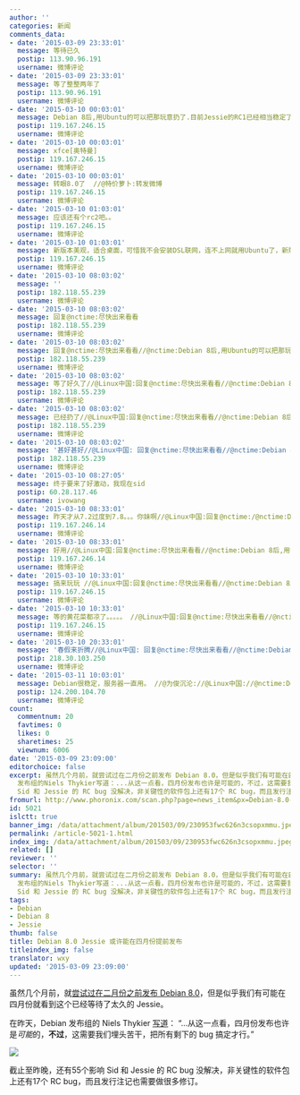 ```yaml
---
author: ''
categories: 新闻
comments_data:
- date: '2015-03-09 23:33:01'
  message: 等待已久
  postip: 113.90.96.191
  username: 微博评论
- date: '2015-03-09 23:33:01'
  message: 等了整整两年了
  postip: 113.90.96.191
  username: 微博评论
- date: '2015-03-10 00:03:01'
  message: Debian 8后,用Ubuntu的可以把那玩意扔了.目前Jessie的RC1已经相当稳定了.之前的Wheezy经过了4个beta版本,3个RC版本才最终发布.而Jessie只经过了2个beta版本就开始冻结进RC了.可见Jessie将是Debian发行以来最优秀的版本了.
  postip: 119.167.246.15
  username: 微博评论
- date: '2015-03-10 00:03:01'
  message: xfce[奥特曼]
  postip: 119.167.246.15
  username: 微博评论
- date: '2015-03-10 00:03:01'
  message: 转眼8.0了  //@特价萝卜:转发微博
  postip: 119.167.246.15
  username: 微博评论
- date: '2015-03-10 01:03:01'
  message: 应该还有个rc2吧。。
  postip: 119.167.246.15
  username: 微博评论
- date: '2015-03-10 01:03:01'
  message: 新版本美观，适合桌面，可惜我不会安装DSL联网，连不上网就用Ubuntu了，新版本的Debian和CentOS默认都没有DSL直接使用了。
  postip: 119.167.246.15
  username: 微博评论
- date: '2015-03-10 08:03:02'
  message: ''
  postip: 182.118.55.239
  username: 微博评论
- date: '2015-03-10 08:03:02'
  message: 回复@nctime:尽快出来看看
  postip: 182.118.55.239
  username: 微博评论
- date: '2015-03-10 08:03:02'
  message: 回复@nctime:尽快出来看看//@nctime:Debian 8后,用Ubuntu的可以把那玩意扔了.目前Jessie的RC1已经相当稳定了.之前的Wheezy经过了4个beta版本,3个RC版本才最终发布.而Jessie只经过了2个beta版本就开始冻结进RC了.可见Jessie将是Debian发行以来最优秀的版本了.
  postip: 182.118.55.239
  username: 微博评论
- date: '2015-03-10 08:03:02'
  message: 等了好久了//@Linux中国:回复@nctime:尽快出来看看//@nctime:Debian 8后,用Ubuntu的可以把那玩意扔了.目前Jessie的RC1已经相当稳定了.之前的Wheezy经过了4个beta版本,3个RC版本才最终发布.而Jessie只经过了2个beta版本就开始冻结进RC了.可见Jessie将是Debian发行以来最优秀的版本了.
  postip: 182.118.55.239
  username: 微博评论
- date: '2015-03-10 08:03:02'
  message: 已经扔了//@Linux中国:回复@nctime:尽快出来看看//@nctime:Debian 8后,用Ubuntu的可以把那玩意扔了.目前Jessie的RC1已经相当稳定了.之前的Wheezy经过了4个beta版本,3个RC版本才最终发布.而Jessie只经过了2个beta版本就开始冻结进RC了.可见Jessie将是Debian发行以来最优秀的版本了.
  postip: 182.118.55.239
  username: 微博评论
- date: '2015-03-10 08:03:02'
  message: '甚好甚好//@Linux中国: 回复@nctime:尽快出来看看//@nctime:Debian 8后,用Ubuntu的可以把那玩意扔了.目前Jessie的RC1已经相当稳定了.之前的Wheezy经过了4个beta版本,3个RC版本才最终发布.而Jessie只经过了2个beta版本就开始冻结进RC了.可见Jessie将是Debian发行以来最优秀的版本了.'
  postip: 182.118.55.239
  username: 微博评论
- date: '2015-03-10 08:27:05'
  message: 终于要来了好激动，我现在sid
  postip: 60.28.117.46
  username: ivowang
- date: '2015-03-10 08:33:01'
  message: 昨天才从7.2过度到7.8。。。你妹啊//@Linux中国:回复@nctime:/@nctime:Debian 8后,用Ubuntu的可以把那玩意意扔了.目前Jessie的RC1已经相当稳定了.之前的Wheezy经过了4个beta版本,3个RC版本才最终发布.而Jessie只经过了2个beta版本就开始冻结进RC了.可见Jessie将是Debian发行以来最优秀的版本了.
  postip: 119.167.246.14
  username: 微博评论
- date: '2015-03-10 08:33:01'
  message: 好用//@Linux中国:回复@nctime:尽快出来看看//@nctime:Debian 8后,用Ubuntu的可以把那玩意扔了.目前Jessie的RC1已经相当稳定了.之前的Wheezy经过了4个beta版本,3个RC版本才最终发布.而Jessie只经过了2个beta版本就开始冻结进RC了.可见Jessie将是Debian发行以来最优秀的版本了.
  postip: 119.167.246.14
  username: 微博评论
- date: '2015-03-10 10:33:01'
  message: 搞来玩玩 //@Linux中国:回复@nctime:尽快出来看看//@nctime:Debian 8后,用Ubuntu的可以把那玩意扔了.目前Jessie的RC1已经相当稳定了.之前的Wheezy经过了4个beta版本,3个RC版本才最终发布.而Jessie只经过了2个beta版本就开始冻结进RC了.可见Jessie将是Debian发行以来最优秀的版本了.
  postip: 119.167.246.15
  username: 微博评论
- date: '2015-03-10 10:33:01'
  message: 等的黄花菜都凉了。。。。。 //@Linux中国:回复@nctime:尽快出来看看//@nctime:Debian 8后,用Ubuntu的可以把那玩意扔了.目前Jessie的RC1已经相当稳定了.之前的Wheezy经过了4个beta版本,3个RC版本才最终发布.而Jessie只经过了2个beta版本就开始冻结进RC了.可见Jessie将是Debian发行以来最优秀的版本了.
  postip: 119.167.246.15
  username: 微博评论
- date: '2015-03-10 20:33:01'
  message: '春假来折腾//@Linux中国: 回复@nctime:尽快出来看看//@nctime:Debian 8后,用Ubuntu的可以把那玩意扔了.目前Jessie的RC1已经相当稳定了.之前的Wheezy经过了4个beta版本,3个RC版本才最终发布.而Jessie只经过了2个beta版本就开始冻结进RC了.可见Jessie将是Debian发行以来最优秀的版本了.'
  postip: 218.30.103.250
  username: 微博评论
- date: '2015-03-11 10:03:01'
  message: Debian很稳定，服务器一直用。 //@为俊沉沦://@Linux中国://@nctime:Debian 8后,用Ubuntu的可以把那玩意意扔了.目前Jessie的RC1已经相当稳定了.之前的Wheezy经过了4个beta版本,3个RC版本才最终发布.而Jessie只经过了2个beta版本就开始冻结进RC了.可见Jessie将是Debian发行以来最优秀的版本了.
  postip: 124.200.104.70
  username: 微博评论
count:
  commentnum: 20
  favtimes: 0
  likes: 0
  sharetimes: 25
  viewnum: 6006
date: '2015-03-09 23:09:00'
editorchoice: false
excerpt: 虽然几个月前，就尝试过在二月份之前发布 Debian 8.0，但是似乎我们有可能在四月份就看到这个已经等待了太久的 Jessie。 在昨天，Debian
  发布组的Niels Thykier写道：...从这一点看，四月份发布也许是可能的，不过，这需要我们埋头苦干，把所有剩下的 bug 搞定才行。  截止至昨晚，还有55个影响
  Sid 和 Jessie 的 RC bug 没解决，非关键性的软件包上还有17个 RC bug，而且发行注记也需要做很多修订。
fromurl: http://www.phoronix.com/scan.php?page=news_item&px=Debian-8.0-April-Release-Maybe
id: 5021
islctt: true
banner_img: /data/attachment/album/201503/09/230953fwc626n3csopxmmu.jpeg
permalink: /article-5021-1.html
index_img: /data/attachment/album/201503/09/230953fwc626n3csopxmmu.jpeg.thumb.jpg
related: []
reviewer: ''
selector: ''
summary: 虽然几个月前，就尝试过在二月份之前发布 Debian 8.0，但是似乎我们有可能在四月份就看到这个已经等待了太久的 Jessie。 在昨天，Debian
  发布组的Niels Thykier写道：...从这一点看，四月份发布也许是可能的，不过，这需要我们埋头苦干，把所有剩下的 bug 搞定才行。  截止至昨晚，还有55个影响
  Sid 和 Jessie 的 RC bug 没解决，非关键性的软件包上还有17个 RC bug，而且发行注记也需要做很多修订。
tags:
- Debian
- Debian 8
- Jessie
thumb: false
title: Debian 8.0 Jessie 或许能在四月份提前发布
titleindex_img: false
translator: wxy
updated: '2015-03-09 23:09:00'
---
```


虽然几个月前，就[尝试过在二月份之前发布 Debian 8.0](http://www.phoronix.com/scan.php?page=news_item&px=MTgzNDQ)，但是似乎我们有可能在四月份就看到这个已经等待了太久的 Jessie。


在昨天，Debian 发布组的 Niels Thykier [写道](https://lists.debian.org/debian-devel-announce/2015/03/msg00002.html)： “...从这一点看，四月份发布也许是*可能*的，**不过**，这需要我们埋头苦干，把所有剩下的 bug 搞定才行。” 


![](/data/attachment/album/201503/09/230953fwc626n3csopxmmu.jpeg)


截止至昨晚，还有55个影响 Sid 和 Jessie 的 RC bug 没解决，非关键性的软件包上还有17个 RC bug，而且发行注记也需要做很多修订。